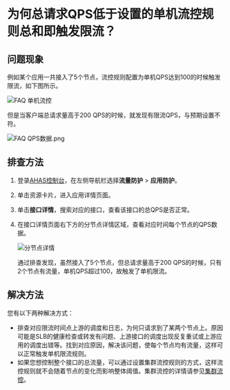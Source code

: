 # 为何总请求QPS低于设置的单机流控规则总和即触发限流？

## 问题现象

例如某个应用一共接入了5个节点，流控规则配置为单机QPS达到100的时候触发限流，如下图所示。

![FAQ 单机流控](https://static-aliyun-doc.oss-cn-hangzhou.aliyuncs.com/assets/img/zh-CN/2296723061/p175395.png)

但是当客户端总请求量高于200 QPS的时候，就发现有限流QPS，与预期设置不符。

![FAQ QPS数据.png](https://static-aliyun-doc.oss-cn-hangzhou.aliyuncs.com/assets/img/zh-CN/2296723061/p175419.png)

## 排查方法

1.  登录[AHAS控制台](https://ahas.console.aliyun.com)，在左侧导航栏选择**流量防护** \> **应用防护**。

2.  单击资源卡片，进入应用详情页面。

3.  单击**接口详情**，搜索对应的接口，查看该接口的总QPS是否正常。

4.  在接口详情页面右下方的分节点详情区域，查看对应时间每个节点的QPS数据。

    ![分节点详情](https://static-aliyun-doc.oss-cn-hangzhou.aliyuncs.com/assets/img/zh-CN/2296723061/p175459.png)

    通过排查发现，虽然接入了5个节点，但总请求量高于200 QPS的时候，只有2个节点有流量，单机QPS超过100，故触发了单机限流。


## 解决方法

您有以下两种解决方式：

-   排查对应限流时间点上游的调度和日志，为何只请求到了某两个节点上。原因可能是SLB的健康检查或转发有问题、上游接口的调度出现反复重试或上游应用的调度出错等。找到对应原因，解决该问题，使每个节点均有流量，这样可以正常触发单机限流规则。
-   如果您想控制整个接口的总流量，可以通过设置集群流控规则的方式，这样流控规则就不会随着节点的变化而影响整体阈值。集群流控的详情请参见[集群流控](/cn.zh-CN/应用防护/集群流控.md)。

